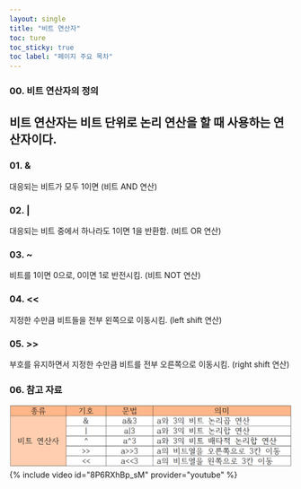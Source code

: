```yaml
---
layout: single
title: "비트 연산자"
toc: ture
toc_sticky: true
toc label: "페이지 주요 목차"
---
```

### 00. 비트 연산자의 정의
비트 연산자는 비트 단위로 논리 연산을 할 때 사용하는 연산자이다.
---
### 01. &
대응되는 비트가 모두 1이면 (비트 AND 연산)

### 02. |	
대응되는 비트 중에서 하나라도 1이면 1을 반환함. (비트 OR 연산)

### 03. ~	
비트를 1이면 0으로, 0이면 1로 반전시킴. (비트 NOT 연산)

### 04. <<	
지정한 수만큼 비트들을 전부 왼쪽으로 이동시킴. (left shift 연산)
### 05. >>	
부호를 유지하면서 지정한 수만큼 비트를 전부 오른쪽으로 이동시킴. (right shift 연산)

### 06. 참고 자료
![bitwise operator](/assets/images/9946.png)
{% include video id="8P6RXhBp_sM" provider="youtube" %}

